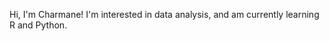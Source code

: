 Hi, I'm Charmane! I'm interested in data analysis, and am currently learning R and Python.

<!---
charmane2988/charmane2988 is a ✨ special ✨ repository because its `README.md` (this file) appears on your GitHub profile.
You can click the Preview link to take a look at your changes.
--->
